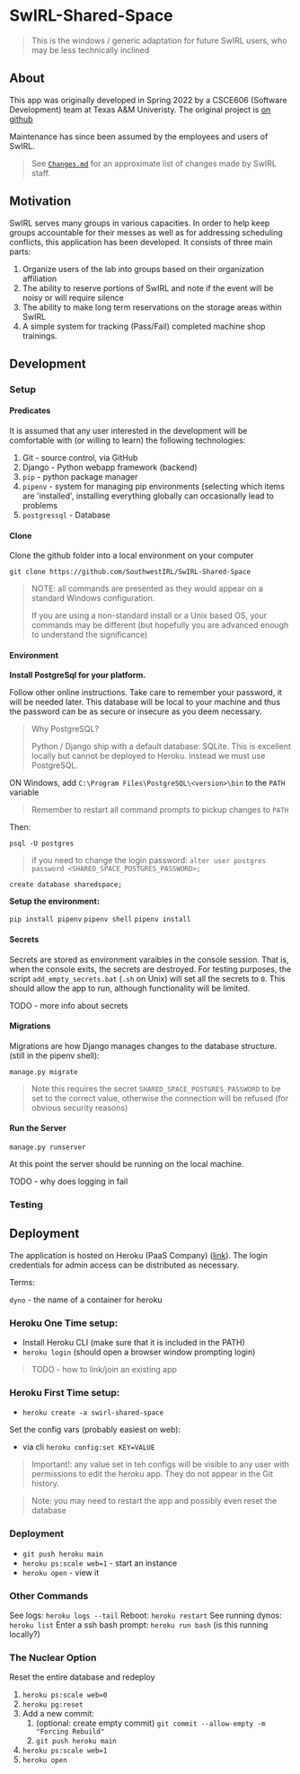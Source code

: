 # SwIRL-Shared-Space

> This is the windows / generic adaptation for future SwIRL users, who may be less technically inclined

## About

This app was originally developed in Spring 2022 by a CSCE606 (Software Development) team at Texas A&M Univeristy. The original project is [on github](https://github.com/Einsgate/SwIRL-Shared-Space)

Maintenance has since been assumed by the employees and users of SwIRL.

> See [`Changes.md`](Changes.md) for an approximate list of changes made by SwIRL staff.

## Motivation

SwIRL serves many groups in various capacities. In order to help keep groups accountable for their messes as well as for addressing scheduling conflicts, this application has been developed. It consists of three main parts:

1. Organize users of the lab into groups based on their organization affiliation
1. The ability to reserve portions of SwIRL and note if the event will be noisy or will require silence
  1. The ability to make long term reservations on the storage areas within SwIRL
1. A simple system for tracking (Pass/Fail) completed machine shop trainings.


## Development

### Setup

#### Predicates

It is assumed that any user interested in the development will be comfortable with (or willing to learn) the following technologies:

1. Git - source control, via GitHub
1. Django - Python webapp framework (backend)
1. `pip` - python package manager
  1. `pipenv` - system for managing pip environments (selecting which items are 'installed', installing everything globally can occasionally lead to problems
1. `postgressql` - Database

#### Clone

Clone the github folder into a local environment on your computer

`git clone https://github.com/SouthwestIRL/SwIRL-Shared-Space`

> NOTE: all commands are presented as they would appear on a standard Windows configuration.
>
> If you are using a non-standard install or a Unix based OS, your commands may be different (but hopefully you are advanced enough to understand the significance)

#### Environment

__Install PostgreSql for your platform.__ 

Follow other online instructions. Take care to remember your password, it will be needed later. This database will be local to your machine and thus the password can be as secure or insecure as you deem necessary.

> Why PostgreSQL?
>
> Python / Django ship with a default database: SQLite. This is excellent locally but cannot be deployed to Heroku. Instead we must use PostgreSQL.

ON Windows, add `C:\Program Files\PostgreSQL\<version>\bin` to the `PATH` variable

> Remember to restart all command prompts to pickup changes to `PATH`

Then:

`psql -U postgres`

> if you need to change the login password:
`alter user postgres password <SHARED_SPACE_POSTGRES_PASSWORD>; `

`create database sharedspace;`

__Setup the environment:__

`pip install pipenv`
`pipenv shell`
`pipenv install`

#### Secrets

Secrets are stored as environment varaibles in the console session. That is, when the console exits, the secrets are destroyed. For testing purposes, the script `add_empty_secrets.bat` (`.sh` on Unix) will set all the secrets to `0`. This should allow the app to run, although functionality will be limited.

TODO - more info about secrets



#### Migrations

Migrations are how Django manages changes to the database structure. (still in the pipenv shell):

`manage.py migrate`

> Note this requires the secret `SHARED_SPACE_POSTGRES_PASSWORD` to be set to the correct value, otherwise the connection will be refused (for obvious security reasons)

#### Run the Server

`manage.py runserver`

At this point the server should be running on the local machine. 

TODO - why does logging in fail

### Testing


## Deployment

The application is hosted on Heroku (PaaS Company) ([link](https://dashboard.heroku.com/apps)). The login credentials for admin access can be distributed as necessary. 

Terms:

`dyno` - the name of a container for heroku 

### Heroku One Time setup:

* Install Heroku CLI (make sure that it is included in the PATH)
* `heroku login` (should open a browser window prompting login)

> TODO - how to link/join an existing app

### Heroku First Time setup:

* `heroku create -a swirl-shared-space`

Set the config vars (probably easiest on web):

* via cli `heroku config:set KEY=VALUE`

> Important!: any value set in teh configs will be visible to any user with permissions to edit the heroku app. They do not appear in the Git history.

> Note: you may need to restart the app and possibly even reset the database

### Deployment

* `git push heroku main`
* `heroku ps:scale web=1` - start an instance
* `heroku open` - view it

### Other Commands

See logs: `heroku logs --tail`
Reboot: `heroku restart`
See running dynos: `heroku list`
Enter a ssh bash prompt: `heroku run bash` (is this running locally?)

### The Nuclear Option

Reset the entire database and redeploy 

1. `heroku ps:scale web=0`
1. `heroku pg:reset`
1. Add a new commit:
   1. (optional: create empty commit) `git commit --allow-empty -m "Forcing Rebuild"`
   1. `git push heroku main`
1. `heroku ps:scale web=1`
1. `heroku open`
